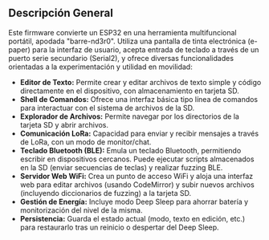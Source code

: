 ## Descripción General

Este firmware convierte un ESP32 en una herramienta multifuncional portátil, apodada "barre-nd3r0". Utiliza una pantalla de tinta electrónica (e-paper) para la interfaz de usuario, acepta entrada de teclado a través de un puerto serie secundario (Serial2), y ofrece diversas funcionalidades orientadas a la experimentación y utilidad en movilidad:

* **Editor de Texto:** Permite crear y editar archivos de texto simple y código directamente en el dispositivo, con almacenamiento en tarjeta SD.
* **Shell de Comandos:** Ofrece una interfaz básica tipo línea de comandos para interactuar con el sistema de archivos de la SD.
* **Explorador de Archivos:** Permite navegar por los directorios de la tarjeta SD y abrir archivos.
* **Comunicación LoRa:** Capacidad para enviar y recibir mensajes a través de LoRa, con un modo de monitor/chat.
* **Teclado Bluetooth (BLE):** Emula un teclado Bluetooth, permitiendo escribir en dispositivos cercanos. Puede ejecutar scripts almacenados en la SD (enviar secuencias de teclas) y realizar fuzzing BLE.
* **Servidor Web WiFi:** Crea un punto de acceso WiFi y aloja una interfaz web para editar archivos (usando CodeMirror) y subir nuevos archivos (incluyendo diccionarios de fuzzing) a la tarjeta SD.
* **Gestión de Energía:** Incluye modo Deep Sleep para ahorrar batería y monitorización del nivel de la misma.
* **Persistencia:** Guarda el estado actual (modo, texto en edición, etc.) para restaurarlo tras un reinicio o despertar del Deep Sleep.
